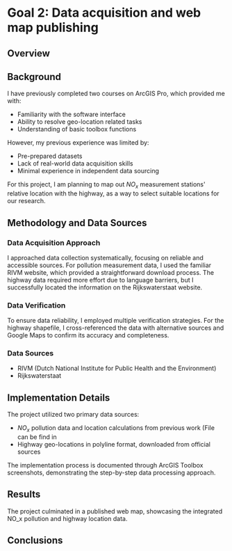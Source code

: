 # Goal 2: Data acquisition and web map publishing
## Overview
## Background
I have previously completed two courses on ArcGIS Pro, which provided me with:
- Familiarity with the software interface
- Ability to resolve geo-location related tasks
- Understanding of basic toolbox functions

However, my previous experience was limited by:
- Pre-prepared datasets
- Lack of real-world data acquisition skills
- Minimal experience in independent data sourcing

For this project, I am planning to map out $NO_x$ measurement stations' relative location with the highway, as a way to select suitable locations for our research.

## Methodology and Data Sources
### Data Acquisition Approach
I approached data collection systematically, focusing on reliable and accessible sources. For pollution measurement data, I used the familiar RIVM website, which provided a straightforward download process. The highway data required more effort due to language barriers, but I successfully located the information on the Rijkswaterstaat website.

### Data Verification
To ensure data reliability, I employed multiple verification strategies. For the highway shapefile, I cross-referenced the data with alternative sources and Google Maps to confirm its accuracy and completeness.

### Data Sources
- RIVM (Dutch National Institute for Public Health and the Environment)
- Rijkswaterstaat

## Implementation Details
The project utilized two primary data sources:
- $NO_x$ pollution data and location calculations from previous work (File can be find in 
- Highway geo-locations in polyline format, downloaded from official sources

The implementation process is documented through ArcGIS Toolbox screenshots, demonstrating the step-by-step data processing approach.

## Results
The project culminated in a published web map, showcasing the integrated NO_x pollution and highway location data.

## Conclusions
